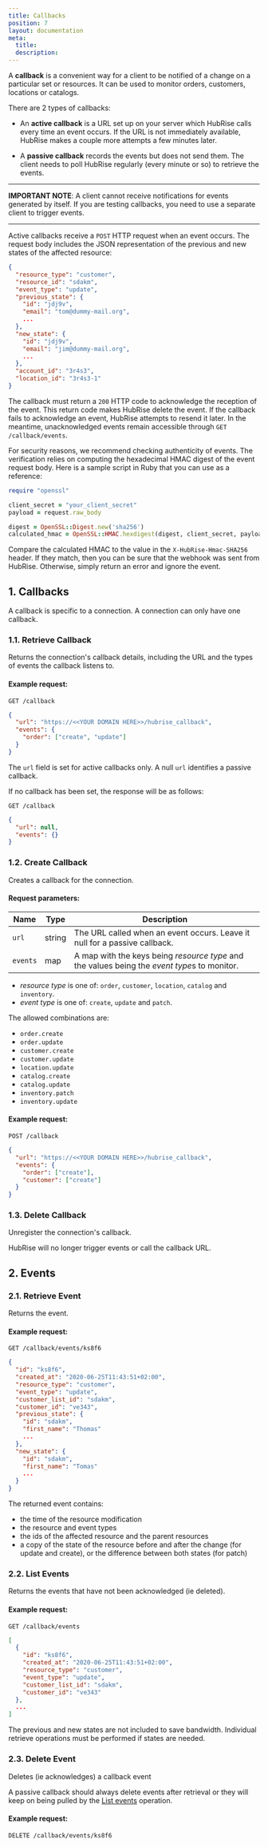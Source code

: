 ```yaml
---
title: Callbacks
position: 7
layout: documentation
meta:
  title:
  description:
---
```


A **callback** is a convenient way for a client to be notified of a change on a particular set or resources. It can be used to monitor orders, customers, locations or catalogs.

There are 2 types of callbacks:

- An **active callback** is a URL set up on your server which HubRise calls every time an event occurs. If the URL is not immediately available, HubRise makes a couple more attempts a few minutes later.

- A **passive callback** records the events but does not send them. The client needs to poll HubRise regularly (every minute or so) to retrieve the events.

---

**IMPORTANT NOTE**: A client cannot receive notifications for events generated by itself. If you are testing callbacks, you need to use a separate client to trigger events.

---

Active callbacks receive a `POST` HTTP request when an event occurs. The request body includes the JSON representation of the previous and new states of the affected resource:

```json
{
  "resource_type": "customer",
  "resource_id": "sdakm",
  "event_type": "update",
  "previous_state": {
    "id": "jdj9v",
    "email": "tom@dummy-mail.org",
    ...
  },
  "new_state": {
    "id": "jdj9v",
    "email": "jim@dummy-mail.org",
    ...
  },
  "account_id": "3r4s3",
  "location_id": "3r4s3-1"
}
```

The callback must return a `200` HTTP code to acknowledge the reception of the event. This return code makes HubRise delete the event. If the callback fails to acknowledge an event, HubRise attempts to resend it later. In the meantime, unacknowledged events remain accessible through `GET /callback/events`.

For security reasons, we recommend checking authenticity of events. The verification relies on computing the hexadecimal HMAC digest of the event request body. Here is a sample script in Ruby that you can use as a reference: 

```ruby
require "openssl"

client_secret = "your_client_secret"
payload = request.raw_body

digest = OpenSSL::Digest.new('sha256')
calculated_hmac = OpenSSL::HMAC.hexdigest(digest, client_secret, payload)
```

Compare the calculated HMAC to the value in the `X-HubRise-Hmac-SHA256` header. If they match, then you can be sure that the webhook was sent from HubRise. Otherwise, simply return an error and ignore the event.

## 1. Callbacks

A callback is specific to a connection. A connection can only have one callback.

### 1.1. Retrieve Callback

Returns the connection's callback details, including the URL and the types of events the callback listens to.

<CallSummaryTable
  endpoint="GET /callback"
  accessLevel="location, account"
/>

#### Example request:

`GET /callback`

```json
{
  "url": "https://<<YOUR DOMAIN HERE>>/hubrise_callback",
  "events": {
    "order": ["create", "update"]
  }
}
```

The `url` field is set for active callbacks only. A null `url` identifies a passive callback.

If no callback has been set, the response will be as follows:

`GET /callback`

```json
{
  "url": null,
  "events": {}
}
```

### 1.2. Create Callback

Creates a callback for the connection.

<CallSummaryTable
  endpoint="POST /callback"
  accessLevel="location, account"
/>

#### Request parameters:

| Name     | Type   | Description                                                                                  |
| -------- | ------ | -------------------------------------------------------------------------------------------- |
| `url`    | string | The URL called when an event occurs. Leave it null for a passive callback.                   |
| `events` | map    | A map with the keys being _resource type_ and the values being the *event type*s to monitor. |

- _resource type_ is one of: `order`, `customer`, `location`, `catalog` and `inventory`.
- _event type_ is one of: `create`, `update` and `patch`.

The allowed combinations are:

- `order.create`
- `order.update`
- `customer.create`
- `customer.update`
- `location.update`
- `catalog.create`
- `catalog.update`
- `inventory.patch`
- `inventory.update`

#### Example request:

`POST /callback`

```json
{
  "url": "https://<<YOUR DOMAIN HERE>>/hubrise_callback",
  "events": {
    "order": ["create"],
    "customer": ["create"]
  }
}
```

### 1.3. Delete Callback

Unregister the connection's callback.

HubRise will no longer trigger events or call the callback URL.

<CallSummaryTable
  endpoint="DELETE /callback"
  accessLevel="location, account"
/>

## 2. Events

### 2.1. Retrieve Event

Returns the event.

<CallSummaryTable
  endpoint="GET /callback/events/:event_id"
  accessLevel="location, account"
/>

#### Example request:

`GET /callback/events/ks8f6`

```json
{
  "id": "ks8f6",
  "created_at": "2020-06-25T11:43:51+02:00",
  "resource_type": "customer",
  "event_type": "update",
  "customer_list_id": "sdakm",
  "customer_id": "ve343",
  "previous_state": {
    "id": "sdakm",
    "first_name": "Thomas"
    ...
  },
  "new_state": {
    "id": "sdakm",
    "first_name": "Tomas"
    ...
  }
}
```

The returned event contains:

- the time of the resource modification
- the resource and event types
- the ids of the affected resource and the parent resources
- a copy of the state of the resource before and after the change (for update and create), or the difference between both states (for patch)

### 2.2. List Events

Returns the events that have not been acknowledged (ie deleted).

<CallSummaryTable
  endpoint="GET /callback/events"
  accessLevel="location, account"
/>

#### Example request:

`GET /callback/events`

```json
[
  {
    "id": "ks8f6",
    "created_at": "2020-06-25T11:43:51+02:00",
    "resource_type": "customer",
    "event_type": "update",
    "customer_list_id": "sdakm",
    "customer_id": "ve343"
  },
  ...
]
```

The previous and new states are not included to save bandwidth. Individual retrieve operations must be performed if states are needed.

### 2.3. Delete Event

Deletes (ie acknowledges) a callback event

A passive callback should always delete events after retrieval or they will keep on being pulled by the [List events](#22-list-events) operation.

<CallSummaryTable
  endpoint="DELETE /callback/events/:event_id"
  accessLevel="location, account"
/>

#### Example request:

`DELETE /callback/events/ks8f6`
